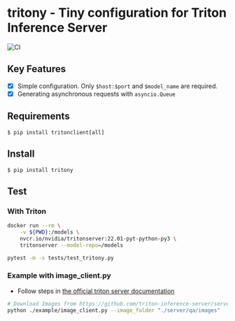 # tritony - Tiny configuration for Triton Inference Server

![CI](https://github.com/rtzr/tritony/actions/workflows/pre-commit_pytest.yml/badge.svg)

## Key Features

- [x] Simple configuration. Only `$host:$port` and `$model_name` are required.
- [x] Generating asynchronous requests with `asyncio.Queue`

## Requirements

    $ pip install tritonclient[all]

## Install

    $ pip install tritony

## Test

### With Triton

```bash
docker run --rm \
    -v ${PWD}:/models \
    nvcr.io/nvidia/tritonserver:22.01-pyt-python-py3 \
    tritonserver --model-repo=/models
```

```bash
pytest -m -s tests/test_tritony.py
```

### Example with image_client.py

- Follow steps
  in [the official triton server documentation](https://github.com/triton-inference-server/server#serve-a-model-in-3-easy-steps)

```bash
# Download Images from https://github.com/triton-inference-server/server.git
python ./example/image_client.py --image_folder "./server/qa/images"
```